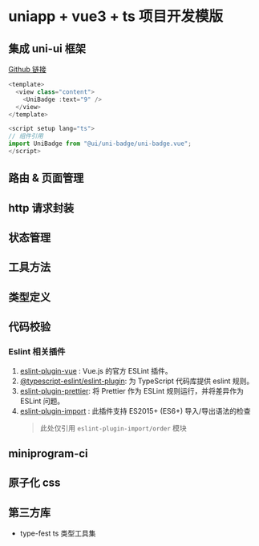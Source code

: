 # uniapp + vue3 + ts 项目开发模版

## 集成 uni-ui 框架

[Github 链接](https://github.com/dcloudio/uni-ui)

```ts
<template>
  <view class="content">
    <UniBadge :text="9" />
  </view>
</template>

<script setup lang="ts">
// 组件引用
import UniBadge from "@ui/uni-badge/uni-badge.vue";
</script>

```

## 路由 & 页面管理

## http 请求封装

## 状态管理

## 工具方法

## 类型定义

## 代码校验

### Eslint 相关插件

1. [eslint-plugin-vue](https://eslint.vuejs.org/) : Vue.js 的官方 ESLint 插件。
2. [@typescript-eslint/eslint-plugin](https://www.npmjs.com/package/@typescript-eslint/eslint-plugin): 为 TypeScript 代码库提供 eslint 规则。
3. [eslint-plugin-prettier](https://www.npmjs.com/package/eslint-plugin-prettier): 将 Prettier 作为 ESLint 规则运行，并将差异作为 ESLint 问题。
4. [eslint-plugin-import](https://github.com/import-js/eslint-plugin-import/blob/main/docs/rules/order.md) : 此插件支持 ES2015+ (ES6+) 导入/导出语法的检查
   > 此处仅引用 `eslint-plugin-import/order` 模块

## miniprogram-ci

## 原子化 css

## 第三方库

- type-fest ts 类型工具集
